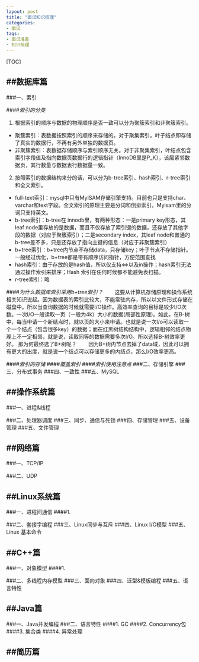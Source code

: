 ```yaml
---
layout: post
title: "面试知识梳理"
categories:
- 面试
tags:
- 面试准备  
- 知识梳理
---
```

[TOC]


##数据库篇
---
###一、索引

####*索引的分类* 

1.	根据索引的顺序与数据的物理顺序是否一致可以分为聚簇索引和非聚簇索引。
* 聚簇索引：表数据按照索引的顺序来存储的。对于聚集索引，叶子结点即存储了真实的数据行，不再有另外单独的数据页。
* 非聚簇索引：表数据存储顺序与索引顺序无关。对于非聚集索引，叶结点包含索引字段值及指向数据页数据行的逻辑指针（InnoDB里是P_K），该层紧邻数据页，其行数量与数据表行数据量一致。
2.	按照索引的数据结构来分的话，可以分为b-tree索引、hash索引、r-tree索引和全文索引。
* full-text索引：mysql中只有MyISAM存储引擎支持。目前也只是支持char、varchar和text字段。全文索引的原理主要是分词和倒排索引。Myisam里的分词只支持英文。
* b-tree索引：b-tree在 innodb里，有两种形态：一是primary key形态，其leaf node里存放的是数据，而且不仅存放了索引键的数据，还存放了其他字段的数据（对应于聚簇索引）；二是secondary index，其leaf node和普通的b-tree差不多，只是还存放了指向主键的信息（对应于非聚簇索引）
* b+tree索引：b+tree内节点不存储data，只存储key；叶子节点不存储指针。一般经过优化，b+tree都是带有顺序访问指针，方便范围查找
* hash索引：由于存放的是hash值，所以仅支持<=>以及in操作；hash索引无法通过操作索引来排序；Hash 索引在任何时候都不能避免表扫描。
* r-tree索引：略

####*为什么数据库索引采用b+tree索引？*
 &emsp;&emsp;这要从计算机存储原理和操作系统相关知识说起。因为数据表的索引比较大，不能常驻内存，所以以文件形式存储在磁盘中。所以当查询数据的时候就需要I/O操作。高效率查询的目标是较少I/O次数。一次I/O一般读取一页（一般为4k）大小的数据(局部性原理)。如此，在B-树中，每当申请一个新结点时，就以页的大小来申请。也就是说一次I/o可以读取一个一个结点（包含很多key）的数据；而在红黑树结构结构中，逻辑相邻的结点物理上不一定相邻，就是说，读取同等的数据需要多次I/O。所以选择B-树效率更好。
那为何最终选了B+树呢？
&emsp;&emsp;因为B+树内节点去掉了data域，因此可以拥有更大的出度，就是说一个结点可以存储更多的内结点，那么I/O效率更高。

####*索引的存储*
####*覆盖索引*
####*索引使用注意点*
###二、存储引擎
###三、分布式事务
###四、一致性
###五、MySQL

##操作系统篇
---
###一、进程&线程

###二、处理器调度
###三、同步、通信与死锁
###四、存储管理
###五、设备管理
###五、文件管理

##网络篇
---
###一、TCP/IP

###二、UDP


##Linux系统篇
---
###一、进程间通信
####1.  

###二、套接字编程
###三、Linux同步与互斥
###四、Linux I/O模型
###五、Linux 基本命令

##C++篇
---
###一、对象模型
####1. 

###二、多线程内存模型
###三、面向对象
###四、泛型&模板编程
###五、语言特性

##Java篇
---
###一、Java并发编程
###二、语言特性
####1. GC 
####2. Concurrency包
####3. 集合类
####4. 异常处理 

##简历篇
---
